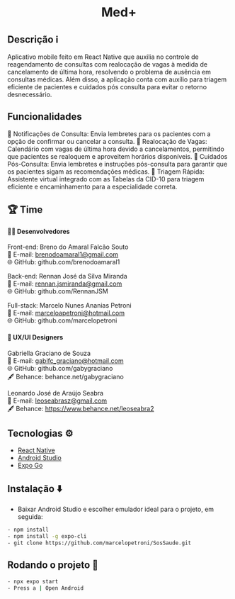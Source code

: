 <h1 align="center">Med+</h1>

## Descrição ℹ️

Aplicativo mobile feito em React Native que auxilia no controle de reagendamento de consultas com realocação de vagas à medida de cancelamento de última hora, resolvendo o problema de ausência em consultas médicas. Além disso, a aplicação conta com auxílio para triagem eficiente de pacientes e cuidados pós consulta para evitar o retorno desnecessário.

## Funcionalidades
🔔 Notificações de Consulta: Envia lembretes para os pacientes com a opção de confirmar ou cancelar a consulta.
📅 Realocação de Vagas: Calendário com vagas de última hora devido a cancelamentos, permitindo que pacientes se realoquem e aproveitem horários disponíveis.
📝 Cuidados Pós-Consulta: Envia lembretes e instruções pós-consulta para garantir que os pacientes sigam as recomendações médicas.
💬 Triagem Rápida: Assistente virtual integrado com as Tabelas da CID-10 para triagem eficiente e encaminhamento para a especialidade correta.

## 🏆 Time

#### 👨‍💻 Desenvolvedores

Front-end:
Breno do Amaral Falcão Souto<br/>
📧 E-mail: brenodoamaral1@gmail.com<br/>
🌐 GitHub: github.com/brenodoamaral1<br/>

Back-end:
Rennan José da Silva Miranda<br/>
📧 E-mail: rennan.jsmiranda@gmail.com<br/>
🌐 GitHub: github.com/RennanJSM<br/>

Full-stack:
Marcelo Nunes Ananias Petroni<br/>
📧 E-mail: marceloapetroni@hotmail.com<br/>
🌐 GitHub: github.com/marcelopetroni<br/>

#### 🎨 UX/UI Designers

Gabriella Graciano de Souza<br/>
📧 E-mail: gabifc_graciano@hotmail.com<br/>
🌐 GitHub: github.com/gabygraciano<br/>
🖋️ Behance: behance.net/gabygraciano<br/>

Leonardo José de Araújo Seabra<br/>
📧 E-mail: leoseabrasz@gmail.com<br/>
🖋️ Behance: https://www.behance.net/leoseabra2<br/>

## Tecnologias ⚙️

- [React Native](https://reactnative.dev/docs/getting-started)
- [Android Studio](https://developer.android.com/develop?hl=pt-br)
- [Expo Go](https://docs.expo.dev/)
  
## Instalação ⬇️
- Baixar Android Studio e escolher emulador ideal para o projeto, em seguida:
```bash
- npm install
- npm install -g expo-cli
- git clone https://github.com/marcelopetroni/SosSaude.git
```

## Rodando o projeto 🏃
```bash
- npx expo start
- Press a | Open Android
```
